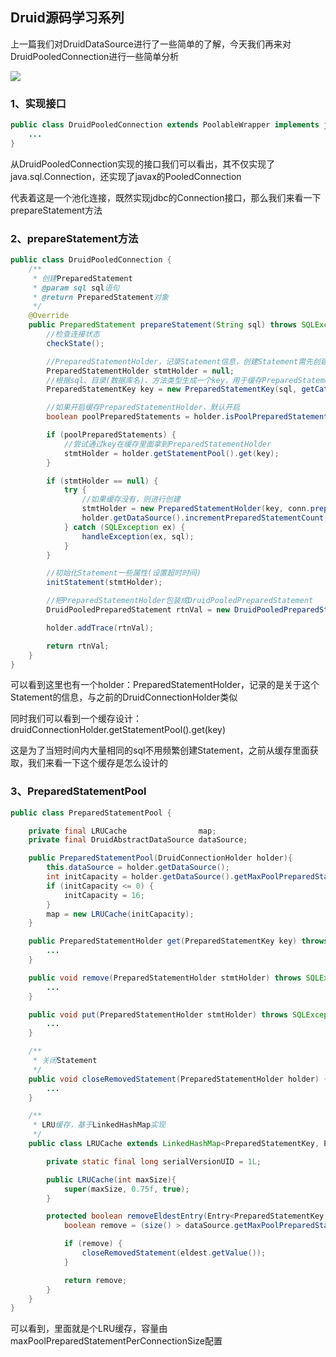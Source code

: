## Druid源码学习系列

上一篇我们对DruidDataSource进行了一些简单的了解，今天我们再来对DruidPooledConnection进行一些简单分析

![](https://sign-pic-1.oss-cn-shenzhen.aliyuncs.com/img/img.png)

### 1、实现接口

```java
public class DruidPooledConnection extends PoolableWrapper implements javax.sql.PooledConnection, Connection {
    ...
}
```

从DruidPooledConnection实现的接口我们可以看出，其不仅实现了java.sql.Connection，还实现了javax的PooledConnection

代表着这是一个池化连接，既然实现jdbc的Connection接口，那么我们来看一下prepareStatement方法

### 2、prepareStatement方法

```java
public class DruidPooledConnection {
    /**
     * 创建PreparedStatement
     * @param sql sql语句
     * @return PreparedStatement对象
     */
    @Override
    public PreparedStatement prepareStatement(String sql) throws SQLException {
        //检查连接状态
        checkState();

        //PreparedStatementHolder，记录Statement信息，创建Statement需先创建PreparedStatementHolder
        PreparedStatementHolder stmtHolder = null;
        //根据sql、目录(数据库名)、方法类型生成一个key，用于缓存PreparedStatementHolder的key
        PreparedStatementKey key = new PreparedStatementKey(sql, getCatalog(), MethodType.M1);

        //如果开启缓存PreparedStatementHolder，默认开启
        boolean poolPreparedStatements = holder.isPoolPreparedStatements();

        if (poolPreparedStatements) {
            //尝试通过key在缓存里面拿到PreparedStatementHolder
            stmtHolder = holder.getStatementPool().get(key);
        }

        if (stmtHolder == null) {
            try {
                //如果缓存没有，则进行创建
                stmtHolder = new PreparedStatementHolder(key, conn.prepareStatement(sql));
                holder.getDataSource().incrementPreparedStatementCount();
            } catch (SQLException ex) {
                handleException(ex, sql);
            }
        }

        //初始化Statement一些属性(设置超时时间)
        initStatement(stmtHolder);

        //把PreparedStatementHolder包装成DruidPooledPreparedStatement
        DruidPooledPreparedStatement rtnVal = new DruidPooledPreparedStatement(this, stmtHolder);

        holder.addTrace(rtnVal);

        return rtnVal;
    }
}
```

可以看到这里也有一个holder：PreparedStatementHolder，记录的是关于这个Statement的信息，与之前的DruidConnectionHolder类似

同时我们可以看到一个缓存设计：druidConnectionHolder.getStatementPool().get(key)

这是为了当短时间内大量相同的sql不用频繁创建Statement，之前从缓存里面获取，我们来看一下这个缓存是怎么设计的

### 3、PreparedStatementPool

```java
public class PreparedStatementPool {

    private final LRUCache                map;
    private final DruidAbstractDataSource dataSource;

    public PreparedStatementPool(DruidConnectionHolder holder){
        this.dataSource = holder.getDataSource();
        int initCapacity = holder.getDataSource().getMaxPoolPreparedStatementPerConnectionSize();
        if (initCapacity <= 0) {
            initCapacity = 16;
        }
        map = new LRUCache(initCapacity);
    }

    public PreparedStatementHolder get(PreparedStatementKey key) throws SQLException {
        ...
    }

    public void remove(PreparedStatementHolder stmtHolder) throws SQLException {
        ...
    }

    public void put(PreparedStatementHolder stmtHolder) throws SQLException {
        ...
    }

    /**
     * 关闭Statement
     */
    public void closeRemovedStatement(PreparedStatementHolder holder) {
        ...
    }

    /**
     * LRU缓存，基于LinkedHashMap实现
     */
    public class LRUCache extends LinkedHashMap<PreparedStatementKey, PreparedStatementHolder> {

        private static final long serialVersionUID = 1L;

        public LRUCache(int maxSize){
            super(maxSize, 0.75f, true);
        }

        protected boolean removeEldestEntry(Entry<PreparedStatementKey, PreparedStatementHolder> eldest) {
            boolean remove = (size() > dataSource.getMaxPoolPreparedStatementPerConnectionSize());

            if (remove) {
                closeRemovedStatement(eldest.getValue());
            }

            return remove;
        }
    }
}
```

可以看到，里面就是个LRU缓存，容量由maxPoolPreparedStatementPerConnectionSize配置